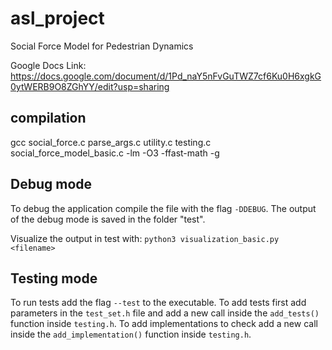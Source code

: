 # asl_project
Social Force Model for Pedestrian Dynamics

Google Docs Link:
https://docs.google.com/document/d/1Pd_naY5nFvGuTWZ7cf6Ku0H6xgkG0ytWERB9O8ZGhYY/edit?usp=sharing

## compilation
gcc social_force.c parse_args.c utility.c testing.c social_force_model_basic.c -lm -O3 -ffast-math -g

## Debug mode
To debug the application compile the file with the flag `-DDEBUG`.
The output of the debug mode is saved in the folder "test".

Visualize the output in test with:
`python3 visualization_basic.py <filename>`

## Testing mode
To run tests add the flag `--test` to the executable.
To add tests first add parameters in the `test_set.h` file and add a new call inside the `add_tests()` function inside `testing.h`.
To add implementations to check add a new call inside the `add_implementation()` function inside `testing.h`.



